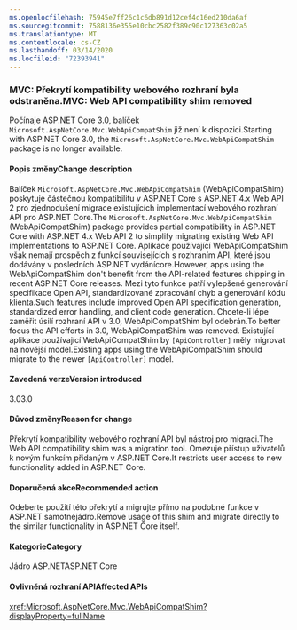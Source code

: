 ```yaml
---
ms.openlocfilehash: 75945e7ff26c1c6db891d12cef4c16ed210da6af
ms.sourcegitcommit: 7588136e355e10cbc2582f389c90c127363c02a5
ms.translationtype: MT
ms.contentlocale: cs-CZ
ms.lasthandoff: 03/14/2020
ms.locfileid: "72393941"
---
```

### <a name="mvc-web-api-compatibility-shim-removed"></a><span data-ttu-id="5bd69-101">MVC: Překrytí kompatibility webového rozhraní byla odstraněna.</span><span class="sxs-lookup"><span data-stu-id="5bd69-101">MVC: Web API compatibility shim removed</span></span>

<span data-ttu-id="5bd69-102">Počínaje ASP.NET Core 3.0, balíček `Microsoft.AspNetCore.Mvc.WebApiCompatShim` již není k dispozici.</span><span class="sxs-lookup"><span data-stu-id="5bd69-102">Starting with ASP.NET Core 3.0, the `Microsoft.AspNetCore.Mvc.WebApiCompatShim` package is no longer available.</span></span>

#### <a name="change-description"></a><span data-ttu-id="5bd69-103">Popis změny</span><span class="sxs-lookup"><span data-stu-id="5bd69-103">Change description</span></span>

<span data-ttu-id="5bd69-104">Balíček `Microsoft.AspNetCore.Mvc.WebApiCompatShim` (WebApiCompatShim) poskytuje částečnou kompatibilitu v ASP.NET Core s ASP.NET 4.x Web API 2 pro zjednodušení migrace existujících implementací webového rozhraní API pro ASP.NET Core.</span><span class="sxs-lookup"><span data-stu-id="5bd69-104">The `Microsoft.AspNetCore.Mvc.WebApiCompatShim` (WebApiCompatShim) package provides partial compatibility in ASP.NET Core with ASP.NET 4.x Web API 2 to simplify migrating existing Web API implementations to ASP.NET Core.</span></span> <span data-ttu-id="5bd69-105">Aplikace používající WebApiCompatShim však nemají prospěch z funkcí souvisejících s rozhraním API, které jsou dodávány v posledních ASP.NET vydánícore.</span><span class="sxs-lookup"><span data-stu-id="5bd69-105">However, apps using the WebApiCompatShim don't benefit from the API-related features shipping in recent ASP.NET Core releases.</span></span> <span data-ttu-id="5bd69-106">Mezi tyto funkce patří vylepšené generování specifikace Open API, standardizované zpracování chyb a generování kódu klienta.</span><span class="sxs-lookup"><span data-stu-id="5bd69-106">Such features include improved Open API specification generation, standardized error handling, and client code generation.</span></span> <span data-ttu-id="5bd69-107">Chcete-li lépe zaměřit úsilí rozhraní API v 3.0, WebApiCompatShim byl odebrán.</span><span class="sxs-lookup"><span data-stu-id="5bd69-107">To better focus the API efforts in 3.0, WebApiCompatShim was removed.</span></span> <span data-ttu-id="5bd69-108">Existující aplikace používající WebApiCompatShim by `[ApiController]` měly migrovat na novější model.</span><span class="sxs-lookup"><span data-stu-id="5bd69-108">Existing apps using the WebApiCompatShim should migrate to the newer `[ApiController]` model.</span></span>

#### <a name="version-introduced"></a><span data-ttu-id="5bd69-109">Zavedená verze</span><span class="sxs-lookup"><span data-stu-id="5bd69-109">Version introduced</span></span>

<span data-ttu-id="5bd69-110">3.0</span><span class="sxs-lookup"><span data-stu-id="5bd69-110">3.0</span></span>

#### <a name="reason-for-change"></a><span data-ttu-id="5bd69-111">Důvod změny</span><span class="sxs-lookup"><span data-stu-id="5bd69-111">Reason for change</span></span>

<span data-ttu-id="5bd69-112">Překrytí kompatibility webového rozhraní API byl nástroj pro migraci.</span><span class="sxs-lookup"><span data-stu-id="5bd69-112">The Web API compatibility shim was a migration tool.</span></span> <span data-ttu-id="5bd69-113">Omezuje přístup uživatelů k novým funkcím přidaným v ASP.NET Core.</span><span class="sxs-lookup"><span data-stu-id="5bd69-113">It restricts user access to new functionality added in ASP.NET Core.</span></span>

#### <a name="recommended-action"></a><span data-ttu-id="5bd69-114">Doporučená akce</span><span class="sxs-lookup"><span data-stu-id="5bd69-114">Recommended action</span></span>

<span data-ttu-id="5bd69-115">Odeberte použití této překrytí a migrujte přímo na podobné funkce v ASP.NET samotnéjádro.</span><span class="sxs-lookup"><span data-stu-id="5bd69-115">Remove usage of this shim and migrate directly to the similar functionality in ASP.NET Core itself.</span></span>

#### <a name="category"></a><span data-ttu-id="5bd69-116">Kategorie</span><span class="sxs-lookup"><span data-stu-id="5bd69-116">Category</span></span>

<span data-ttu-id="5bd69-117">Jádro ASP.NET</span><span class="sxs-lookup"><span data-stu-id="5bd69-117">ASP.NET Core</span></span>

#### <a name="affected-apis"></a><span data-ttu-id="5bd69-118">Ovlivněná rozhraní API</span><span class="sxs-lookup"><span data-stu-id="5bd69-118">Affected APIs</span></span>

<xref:Microsoft.AspNetCore.Mvc.WebApiCompatShim?displayProperty=fullName>

<!--

#### Affected APIs

N:Microsoft.AspNetCore.Mvc.WebApiCompatShim

-->
